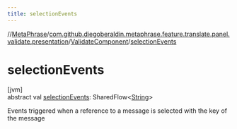 ```yaml
---
title: selectionEvents
---
```

//[MetaPhrase](../../../index.html)/[com.github.diegoberaldin.metaphrase.feature.translate.panel.validate.presentation](../index.html)/[ValidateComponent](index.html)/[selectionEvents](selection-events.html)



# selectionEvents



[jvm]\
abstract val [selectionEvents](selection-events.html): SharedFlow&lt;[String](https://kotlinlang.org/api/latest/jvm/stdlib/kotlin/-string/index.html)&gt;



Events triggered when a reference to a message is selected with the key of the message




